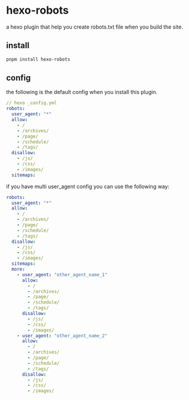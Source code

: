 # hexo-robots

a hexo plugin that help you create robots.txt file when you build the site.

## install

```bash
pnpm install hexo-robots
```

## config

the following is the default config when you install this plugin.

```yml
// hexo _config.yml
robots:
  user_agent: "*"
  allow:
    - /
    - /archives/
    - /page/
    - /schedule/
    - /tags/
  disallow:
    - /js/
    - /css/
    - /images/
  sitemaps:
```

if you have multi user_agent config you can use the following way:

```yml
robots:
  user_agent: "*"
  allow:
    - /
    - /archives/
    - /page/
    - /schedule/
    - /tags/
  disallow:
    - /js/
    - /css/
    - /images/
  sitemaps:
  more:
    - user_agent: "other_agent_name_1"
      allow:
        - /
        - /archives/
        - /page/
        - /schedule/
        - /tags/
      disallow:
        - /js/
        - /css/
        - /images/
    - user_agent: "other_agent_name_2"
      allow:
        - /
        - /archives/
        - /page/
        - /schedule/
        - /tags/
      disallow:
        - /js/
        - /css/
        - /images/ 
```
